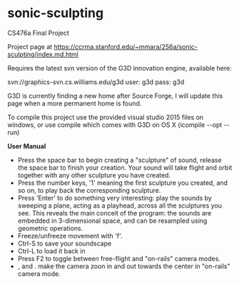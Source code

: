 # sonic-sculpting
CS476a Final Project

Project page at https://ccrma.stanford.edu/~mmara/256a/sonic-sculpting/index.md.html

Requires the latest svn version of the G3D innovation engine, available here:

svn://graphics-svn.cs.williams.edu/g3d
user: g3d
pass: g3d

G3D is currently finding a new home after Source Forge, I will update this page when a more permanent home is found.

To compile this project use the provided visual studio 2015 files on windows, or use compile which comes with G3D on OS X (icompile --opt --run)

**User Manual**

- Press the space bar to begin creating a "sculpture" of sound, release the space bar to finish your creation. Your sound will take flight and orbit together with any other sculpture you have created. 
- Press the number keys, '1' meaning the first sculpture you created, and so on, to play back the corresponding sculpture. 
- Press 'Enter' to do something very interesting: play the sounds by sweeping a plane, acting as a playhead, across all the sculptures you see. This reveals the main conceit of the program: the sounds are embedded in 3-dimensional space, and can be resampled using geometric operations.
- Freeze/unfreeze movement with 'f'.
- Ctrl-S to save your soundscape
- Ctrl-L to load it back in
- Press F2 to toggle between free-flight and "on-rails" camera modes.
- , and . make the camera zoon in and out towards the center in "on-rails" camera mode.
